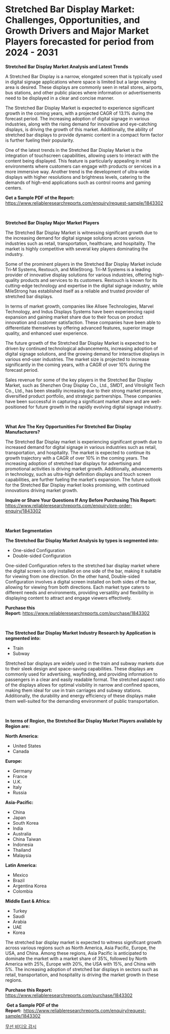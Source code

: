 <p><h1>Stretched Bar Display Market: Challenges, Opportunities, and Growth Drivers and Major Market Players forecasted for period from 2024 - 2031</h1></p><p><strong>Stretched Bar Display Market Analysis and Latest Trends</strong></p>
<p><p>A Stretched Bar Display is a narrow, elongated screen that is typically used in digital signage applications where space is limited but a large viewing area is desired. These displays are commonly seen in retail stores, airports, bus stations, and other public places where information or advertisements need to be displayed in a clear and concise manner.</p><p>The Stretched Bar Display Market is expected to experience significant growth in the coming years, with a projected CAGR of 13.1% during the forecast period. The increasing adoption of digital signage in various industries, along with the rising demand for innovative and eye-catching displays, is driving the growth of this market. Additionally, the ability of stretched bar displays to provide dynamic content in a compact form factor is further fueling their popularity.</p><p>One of the latest trends in the Stretched Bar Display Market is the integration of touchscreen capabilities, allowing users to interact with the content being displayed. This feature is particularly appealing in retail environments where customers can engage with products or services in a more immersive way. Another trend is the development of ultra-wide displays with higher resolutions and brightness levels, catering to the demands of high-end applications such as control rooms and gaming centers.</p></p>
<p><strong>Get a Sample PDF of the Report:&nbsp;</strong> <a href="https://www.reliableresearchreports.com/enquiry/request-sample/1843302">https://www.reliableresearchreports.com/enquiry/request-sample/1843302</a></p>
<p>&nbsp;</p>
<p><strong>Stretched Bar Display Major Market Players</strong></p>
<p><p>The Stretched Bar Display Market is witnessing significant growth due to the increasing demand for digital signage solutions across various industries such as retail, transportation, healthcare, and hospitality. The market is highly competitive with several key players dominating the industry.</p><p>Some of the prominent players in the Stretched Bar Display Market include Tri-M Systems, Rextouch, and MileStrong. Tri-M Systems is a leading provider of innovative display solutions for various industries, offering high-quality products and services to its customers. Rextouch is known for its cutting-edge technology and expertise in the digital signage industry, while MileStrong has established itself as a reliable and trusted provider of stretched bar displays.</p><p>In terms of market growth, companies like Allsee Technologies, Marvel Technology, and Indus Displays Systems have been experiencing rapid expansion and gaining market share due to their focus on product innovation and customer satisfaction. These companies have been able to differentiate themselves by offering advanced features, superior image quality, and enhanced user experience.</p><p>The future growth of the Stretched Bar Display Market is expected to be driven by continued technological advancements, increasing adoption of digital signage solutions, and the growing demand for interactive displays in various end-user industries. The market size is projected to increase significantly in the coming years, with a CAGR of over 10% during the forecast period.</p><p>Sales revenue for some of the key players in the Stretched Bar Display Market, such as Shenzhen Oray Display Co., Ltd., SMDT, and Vitrolight Tech Co., Ltd., has been steadily increasing due to their strong market presence, diversified product portfolio, and strategic partnerships. These companies have been successful in capturing a significant market share and are well-positioned for future growth in the rapidly evolving digital signage industry.</p></p>
<p>&nbsp;</p>
<p><strong>What Are The Key Opportunities For Stretched Bar Display Manufacturers?</strong></p>
<p><p>The Stretched Bar Display market is experiencing significant growth due to increased demand for digital signage in various industries such as retail, transportation, and hospitality. The market is expected to continue its growth trajectory with a CAGR of over 10% in the coming years. The increasing adoption of stretched bar displays for advertising and promotional activities is driving market growth. Additionally, advancements in technology, such as ultra-high definition displays and touch screen capabilities, are further fueling the market's expansion. The future outlook for the Stretched Bar Display market looks promising, with continued innovations driving market growth.</p></p>
<p><strong>Inquire or Share Your Questions If Any Before Purchasing This Report:</strong> <a href="https://www.reliableresearchreports.com/enquiry/pre-order-enquiry/1843302">https://www.reliableresearchreports.com/enquiry/pre-order-enquiry/1843302</a></p>
<p>&nbsp;</p>
<p><strong>Market Segmentation</strong></p>
<p><strong>The Stretched Bar Display Market Analysis by types is segmented into:</strong></p>
<p><ul><li>One-sided Configuration</li><li>Double-sided Configuration</li></ul></p>
<p><p>One-sided Configuration refers to the stretched bar display market where the digital screen is only installed on one side of the bar, making it suitable for viewing from one direction. On the other hand, Double-sided Configuration involves a digital screen installed on both sides of the bar, allowing for viewing from both directions. Each market type caters to different needs and environments, providing versatility and flexibility in displaying content to attract and engage viewers effectively.</p></p>
<p><strong>Purchase this Report:&nbsp;</strong><a href="https://www.reliableresearchreports.com/purchase/1843302">https://www.reliableresearchreports.com/purchase/1843302</a></p>
<p>&nbsp;</p>
<p><strong>The Stretched Bar Display Market Industry Research by Application is segmented into:</strong></p>
<p><ul><li>Train</li><li>Subway</li></ul></p>
<p><p>Stretched bar displays are widely used in the train and subway markets due to their sleek design and space-saving capabilities. These displays are commonly used for advertising, wayfinding, and providing information to passengers in a clear and easily readable format. The stretched aspect ratio of the displays allows for optimal visibility in narrow and confined spaces, making them ideal for use in train carriages and subway stations. Additionally, the durability and energy efficiency of these displays make them well-suited for the demanding environment of public transportation.</p></p>
<p>&nbsp;</p>
<p><strong>In terms of Region, the Stretched Bar Display Market Players available by Region are:</strong></p>
<p>
    <p> <strong> North America: </strong>
        <ul>
            <li>United States</li>
            <li>Canada</li>
        </ul>
        </p> 
    <p> <strong> Europe: </strong>
        <ul>
            <li>Germany</li>
            <li>France</li>
            <li>U.K.</li>
            <li>Italy</li>
            <li>Russia</li>
        </ul>
        </p> 
    <p> <strong> Asia-Pacific: </strong>
        <ul>
            <li>China</li>
            <li>Japan</li>
            <li>South Korea</li>
            <li>India</li>
            <li>Australia</li>
            <li>China Taiwan</li>
            <li>Indonesia</li>
            <li>Thailand</li>
            <li>Malaysia</li>
        </ul>
        </p> 
    <p> <strong> Latin America: </strong>
        <ul>
            <li>Mexico</li>
            <li>Brazil</li>
            <li>Argentina Korea</li>
            <li>Colombia</li>
        </ul>
        </p> 
    <p> <strong> Middle East & Africa: </strong>
        <ul>
            <li>Turkey</li>
            <li>Saudi</li>
            <li>Arabia</li>
            <li>UAE</li>
            <li>Korea</li>
        </ul>
    </p>
    </p>
<p><p>The stretched bar display market is expected to witness significant growth across various regions such as North America, Asia Pacific, Europe, the USA, and China. Among these regions, Asia Pacific is anticipated to dominate the market with a market share of 35%, followed by North America with 25%, Europe with 20%, the USA with 15%, and China with 5%. The increasing adoption of stretched bar displays in sectors such as retail, transportation, and hospitality is driving the market growth in these regions.</p></p>
<p><strong>Purchase this Report: </strong><a href="https://www.reliableresearchreports.com/purchase/1843302">https://www.reliableresearchreports.com/purchase/1843302</a></p>
<p>&nbsp;<strong>Get a Sample PDF of the Report:&nbsp;&nbsp;</strong><a href="https://www.reliableresearchreports.com/enquiry/request-sample/1843302">https://www.reliableresearchreports.com/enquiry/request-sample/1843302</a></p>
<p><strong></strong></p>
<p><p><a href="https://github.com/oajzkywllm460/Market-Research-Report-List-1/blob/main/185211810863.md">무선 비디오 감시</a></p></p>